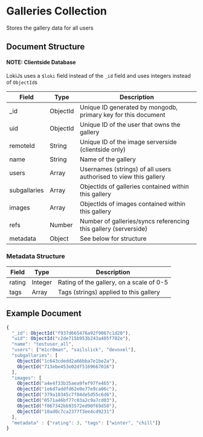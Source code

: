 # Galleries Collection

Stores the gallery data for all users

## Document Structure

#### NOTE: Clientside Database

LokiJs uses a `$loki` field instead of the `_id` field and uses integers
instead of `ObjectId`s

| Field        | Type     | Description                                                      |
|--------------|----------|------------------------------------------------------------------|
| _id          | ObjectId | Unique ID generated by mongodb, primary key for this document    |
| uid          | ObjectId | Unique ID of the user that owns the gallery                      |
| remoteId     | String   | Unique ID of the image serverside (clientside only)              |
| name         | String   | Name of the gallery                                              |
| users        | Array    | Usernames (strings) of all users authorised to view this gallery |
| subgallaries | Array    | ObjectIds of galleries contained within this gallery             |
| images       | Array    | ObjectIds of images contained within this gallery                |
| refs         | Number   | Number of galleries/syncs referencing this gallery (serverside)  |
| metadata     | Object   | See below for structure                                          |

### Metadata Structure

| Field        | Type     | Description                                                      |
|--------------|----------|------------------------------------------------------------------|
| rating       | Integer  | Rating of the gallery, on a scale of 0-5                         |
| tags         | Array    | Tags (strings) applied to this gallery                           |

## Example Document

```js
{
  "_id": ObjectId("f937d665476a92f9067c1d20"),
  "uid": ObjectId("c2de715b953b243a405f702e"),
  "name": "testuser_all",
  "users": ["m1cr0man", "sailslick", "devoxel"],
  "subgallaries": [
    ObjectId("1c643cdedd2a66bba7e1be2a"),
    ObjectId("713ebe453e02df5169667016")
  ],
  "images": [
    ObjectId("a4e4f33b35aea9fef97fe465"),
    ObjectId("1e6d7addfd62e0e77e9ca06c"),
    ObjectId("379a10345c7f04de5d55c6d6"),
    ObjectId("0571a46bf77c03a2c9a7cd03"),
    ObjectId("f067342bb93572ed90f69d50"),
    ObjectId("10ad0c7ca2377f3ee4cd9231")
  ],
  "metadata" : {"rating": 3, "tags": ["winter", "chill"]}
}
```
